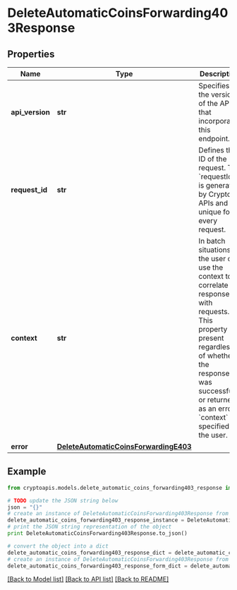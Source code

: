 # DeleteAutomaticCoinsForwarding403Response


## Properties
Name | Type | Description | Notes
------------ | ------------- | ------------- | -------------
**api_version** | **str** | Specifies the version of the API that incorporates this endpoint. | 
**request_id** | **str** | Defines the ID of the request. The &#x60;requestId&#x60; is generated by Crypto APIs and it&#39;s unique for every request. | 
**context** | **str** | In batch situations the user can use the context to correlate responses with requests. This property is present regardless of whether the response was successful or returned as an error. &#x60;context&#x60; is specified by the user. | [optional] 
**error** | [**DeleteAutomaticCoinsForwardingE403**](DeleteAutomaticCoinsForwardingE403.md) |  | 

## Example

```python
from cryptoapis.models.delete_automatic_coins_forwarding403_response import DeleteAutomaticCoinsForwarding403Response

# TODO update the JSON string below
json = "{}"
# create an instance of DeleteAutomaticCoinsForwarding403Response from a JSON string
delete_automatic_coins_forwarding403_response_instance = DeleteAutomaticCoinsForwarding403Response.from_json(json)
# print the JSON string representation of the object
print DeleteAutomaticCoinsForwarding403Response.to_json()

# convert the object into a dict
delete_automatic_coins_forwarding403_response_dict = delete_automatic_coins_forwarding403_response_instance.to_dict()
# create an instance of DeleteAutomaticCoinsForwarding403Response from a dict
delete_automatic_coins_forwarding403_response_form_dict = delete_automatic_coins_forwarding403_response.from_dict(delete_automatic_coins_forwarding403_response_dict)
```
[[Back to Model list]](../README.md#documentation-for-models) [[Back to API list]](../README.md#documentation-for-api-endpoints) [[Back to README]](../README.md)


